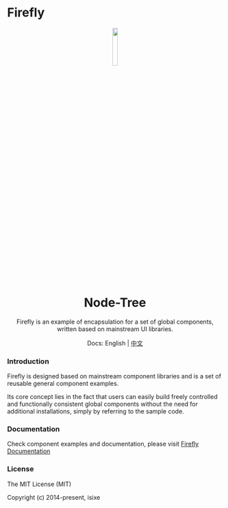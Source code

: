 # Firefly

<div align=center>
  <img style="text-align:center" src="https://raw.githubusercontent.com/isixe/firefly/refs/heads/main/docs/pages/favicon.ico" width=15% />
  <h1>Node-Tree</h1>

<p>Firefly is an example of encapsulation for a set of global components, written based on mainstream UI libraries.</p>

Docs: English | [中文](https://github.com/isixe/firefly/blob/main/README-CN.md)

</div>

### Introduction
Firefly is designed based on mainstream component libraries and is a set of reusable general component examples.

Its core concept lies in the fact that users can easily build freely controlled and functionally consistent global components without the need for additional installations, simply by referring to the sample code.

### Documentation
Check component examples and documentation, please visit [Firefly Documentation](https://firefly.itea.dev)

### License
The MIT License (MIT)

Copyright (c) 2014-present, isixe